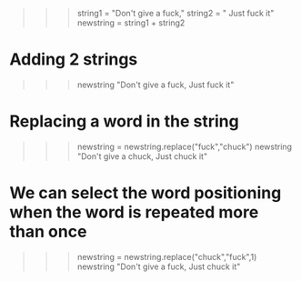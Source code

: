 >>>
>>> string1 = "Don't give a fuck,"
>>> string2 = " Just fuck it"
>>> newstring = string1 + string2
# Adding 2 strings
>>> newstring
"Don't give a fuck, Just fuck it"
# Replacing a word in the string
>>> newstring = newstring.replace("fuck","chuck")
>>> newstring
"Don't give a chuck, Just chuck it"
# We can select the word positioning when the word is repeated more than once
>>> newstring = newstring.replace("chuck","fuck",1)
>>> newstring
"Don't give a fuck, Just chuck it"
